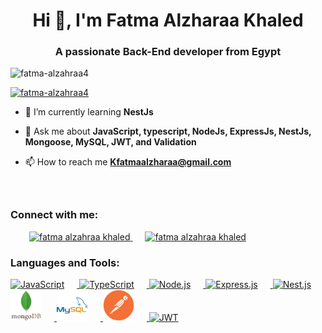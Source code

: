 
<h1 align="center">Hi 👋, I'm Fatma Alzharaa Khaled</h1>
<h3 align="center">A passionate Back-End developer from Egypt</h3>

<p align="left"> <img src="https://komarev.com/ghpvc/?username=fatma-alzahraa4&label=Profile%20views&color=0e75b6&style=flat" alt="fatma-alzahraa4" /> </p>

<p align="left"> <a href="https://github.com/ryo-ma/github-profile-trophy"><img src="https://github-profile-trophy.vercel.app/?username=fatma-alzahraa4" alt="fatma-alzahraa4" /></a> </p>

- 🌱 I’m currently learning **NestJs**

- 💬 Ask me about **JavaScript, typescript, NodeJs, ExpressJs, NestJs, Mongoose, MySQL, JWT, and Validation**

- 📫 How to reach me **Kfatmaalzharaa@gmail.com**
<p style="text-align: center; margin: 20px 0;"><img align="center" src="https://i.pinimg.com/originals/6b/57/87/6b5787ff3501f9a45afdade14b9d48bd.gif" style="width: 20%; " alt="" /></p>

<h3 >Connect with me:</h3>
<p style="margin-top: 10px; margin-left: 30px;">
  <a href="https://www.linkedin.com/in/fatma-alzahraa-khaled-35a584246" target="blank" style="margin-right: 20px;">
    <img src="https://upload.wikimedia.org/wikipedia/commons/c/ca/LinkedIn_logo_initials.png" alt="fatma alzahraa khaled" height="40" width="40"/>
  </a>
  <a href="mailto:kfatmaalzharaa@gmail.com" target="_blank">
    <img src="https://img.icons8.com/?size=100&id=qyRpAggnV0zH&format=png&color=000000" alt="fatma alzahraa khaled" height="40" width="40"/>
  </a>
</p>


<h3 align="left">Languages and Tools:</h3>
<p align="left">
  <a href="https://developer.mozilla.org/en-US/docs/Web/JavaScript" target="_blank" rel="noreferrer">
    <img src="https://img.icons8.com/?size=100&id=PXTY4q2Sq2lG&format=png&color=000000" alt="JavaScript" width="50" height="50" style="margin-right: 20px;"/>
  </a>
  <a href="https://www.typescriptlang.org/" target="_blank" rel="noreferrer">
    <img src="https://img.icons8.com/?size=100&id=uJM6fQYqDaZK&format=png&color=000000" alt="TypeScript" width="50" height="50" style="margin-right: 20px;"/>
  </a>
  <a href="https://nodejs.org/" target="_blank" rel="noreferrer">
    <img src="https://img.icons8.com/?size=100&id=54087&format=png&color=000000" alt="Node.js" width="50" height="50" style="margin-right: 20px;"/>
  </a>
  <a href="https://expressjs.com/" target="_blank" rel="noreferrer">
    <img src="https://img.icons8.com/?size=100&id=WNoJgbzDr3i2&format=png&color=000000" alt="Express.js" width="50" height="50" style="margin-right: 20px;"/>
  </a>
  <a href="https://nestjs.com/" target="_blank" rel="noreferrer">
    <img src="https://img.icons8.com/?size=100&id=9ESZMOeUioJS&format=png&color=000000" alt="Nest.js" width="50" height="50" style="margin-right: 20px;"/>
  </a>
  <a href="https://www.mongodb.com/" target="_blank" rel="noreferrer">
    <img src="https://raw.githubusercontent.com/devicons/devicon/master/icons/mongodb/mongodb-original-wordmark.svg" alt="MongoDB" width="50" height="50" style="margin-right: 20px;"/>
  </a>
  <a href="https://www.mysql.com/" target="_blank" rel="noreferrer">
    <img src="https://raw.githubusercontent.com/devicons/devicon/master/icons/mysql/mysql-original-wordmark.svg" alt="MySQL" width="50" height="50" style="margin-right: 20px;"/>
  </a>
  <a href="https://www.postman.com/" target="_blank" rel="noreferrer">
    <img src="https://raw.githubusercontent.com/devicons/devicon/master/icons/postman/postman-original.svg" alt="Postman" width="50" height="50" style="margin-right: 20px;"/>
  </a>
  <a href="https://jwt.io/" target="_blank" rel="noreferrer">
    <img src="https://img.icons8.com/?size=100&id=rHpveptSuwDz&format=png&color=000000" alt="JWT" width="50" height="50" style="margin-right: 20px;"/>
  </a>
</p>


        
        
